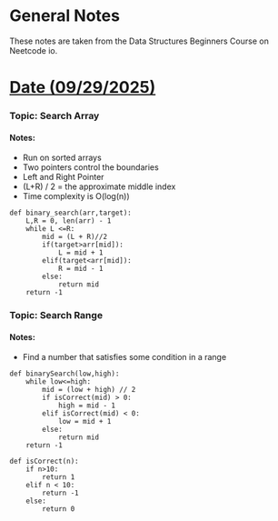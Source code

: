 # General Notes


These notes are taken from the Data Structures Beginners Course on Neetcode io.

# <u> Date (09/29/2025) </u>

### Topic: Search Array
#### Notes: 

* Run on sorted arrays
* Two pointers control the boundaries 
* Left and Right Pointer
* (L+R) / 2 = the approximate middle index
* Time complexity is O(log(n))
```aiignore
def binary_search(arr,target):
    L,R = 0, len(arr) - 1
    while L <=R:
        mid = (L + R)//2
        if(target>arr[mid]):
            L = mid + 1
        elif(target<arr[mid]):
            R = mid - 1
        else:
            return mid
    return -1
```

### Topic: Search Range
#### Notes: 

* Find a number that satisfies some condition in a range


```aiignore
def binarySearch(low,high):
    while low<=high:
        mid = (low + high) // 2
        if isCorrect(mid) > 0:
            high = mid - 1
        elif isCorrect(mid) < 0:
            low = mid + 1
        else:
            return mid
    return -1
    
def isCorrect(n):
    if n>10:
        return 1
    elif n < 10:
        return -1
    else:
        return 0
    
```
